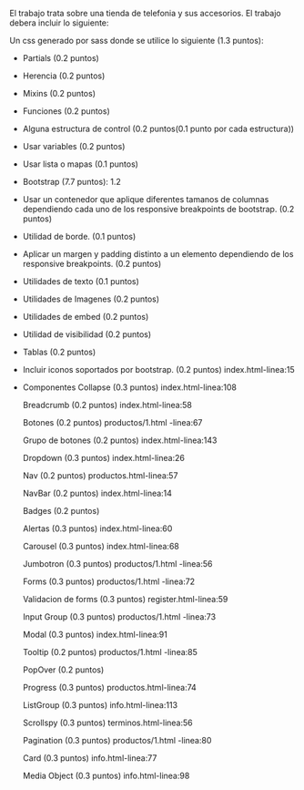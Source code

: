 El trabajo trata sobre una tienda de telefonia y sus accesorios.
El trabajo debera incluir lo siguiente:

Un css generado por sass donde se utilice lo siguiente (1.3
puntos):
* Partials (0.2 puntos)
* Herencia (0.2 puntos)
* Mixins (0.2 puntos)
* Funciones (0.2 puntos)
* Alguna estructura de control (0.2 puntos(0.1 punto por cada
estructura))
* Usar variables (0.2 puntos)
* Usar lista o mapas (0.1 puntos)


* Bootstrap (7.7 puntos):
1.2
* Usar un contenedor que aplique diferentes tamanos de
columnas dependiendo cada uno de los responsive
breakpoints de bootstrap. (0.2 puntos)
* Utilidad de borde. (0.1 puntos)
* Aplicar un margen y padding distinto a un elemento
dependiendo de los responsive breakpoints. (0.2 puntos)
* Utilidades de texto (0.1 puntos)
* Utilidades de Imagenes (0.2 puntos)
* Utilidades de embed (0.2 puntos)
* Utilidad de visibilidad (0.2 puntos)
* Tablas (0.2 puntos)
* Incluir iconos soportados por bootstrap. (0.2 puntos)  index.html-linea:15

* Componentes
	Collapse (0.3 puntos) index.html-linea:108

 	Breadcrumb (0.2 puntos) index.html-linea:58

 	Botones (0.2 puntos) productos/1.html -linea:67

 	Grupo de botones (0.2 puntos) index.html-linea:143

 	Dropdown (0.3 puntos) index.html-linea:26

 	Nav (0.2 puntos) productos.html-linea:57

 	NavBar (0.2 puntos) index.html-linea:14

 	Badges (0.2 puntos) 

 	Alertas (0.3 puntos) index.html-linea:60

 	Carousel (0.3 puntos) index.html-linea:68

 	Jumbotron (0.3 puntos) productos/1.html -linea:56

 	Forms (0.3 puntos) productos/1.html -linea:72

 	Validacion de forms (0.3 puntos) register.html-linea:59

 	Input Group (0.3 puntos) productos/1.html -linea:73

 	Modal (0.3 puntos) index.html-linea:91

 	Tooltip (0.2 puntos) productos/1.html -linea:85

 	PopOver (0.2 puntos) 

 	Progress (0.3 puntos) productos.html-linea:74

 	ListGroup (0.3 puntos) info.html-linea:113

 	Scrollspy (0.3 puntos) terminos.html-linea:56

 	Pagination (0.3 puntos) productos/1.html -linea:80

 	Card (0.3 puntos) info.html-linea:77

 	Media Object (0.3 puntos) info.html-linea:98